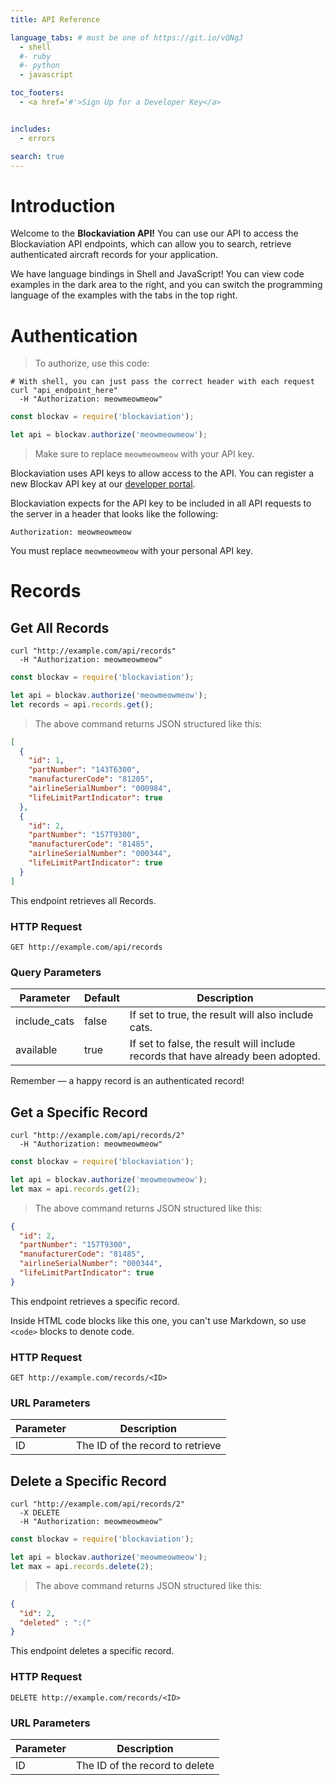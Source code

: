 ```yaml
---
title: API Reference

language_tabs: # must be one of https://git.io/vQNgJ
  - shell
  #- ruby
  #- python
  - javascript

toc_footers:
  - <a href='#'>Sign Up for a Developer Key</a>


includes:
  - errors

search: true
---
```


# Introduction

Welcome to the <b>Blockaviation API!</b> You can use our API to access the Blockaviation API endpoints, which can allow you to search, retrieve authenticated aircraft records for your application.

We have language bindings in Shell and JavaScript! You can view code examples in the dark area to the right, and you can switch the programming language of the examples with the tabs in the top right.


# Authentication

> To authorize, use this code:

<!-- ```ruby
require 'blockav'

api = Blockav::APIClient.authorize!('meowmeowmeow')
```

```python
import blockav

api = blockav.authorize('meowmeowmeow')
``` -->

```shell
# With shell, you can just pass the correct header with each request
curl "api_endpoint_here"
  -H "Authorization: meowmeowmeow"
```

```javascript
const blockav = require('blockaviation');

let api = blockav.authorize('meowmeowmeow');
```

> Make sure to replace `meowmeowmeow` with your API key.

Blockaviation uses API keys to allow access to the API. You can register a new Blockav API key at our [developer portal](http://example.com/developers).

Blockaviation expects for the API key to be included in all API requests to the server in a header that looks like the following:

`Authorization: meowmeowmeow`

<aside class="notice">
You must replace <code>meowmeowmeow</code> with your personal API key.
</aside>

# Records

## Get All Records

<!-- ```ruby
require 'blockav'

api = Blockav::APIClient.authorize!('meowmeowmeow')
api.records.get
```

```python
import blockav

api = blockav.authorize('meowmeowmeow')
api.records.get()
``` -->

```shell
curl "http://example.com/api/records"
  -H "Authorization: meowmeowmeow"
```

```javascript
const blockav = require('blockaviation');

let api = blockav.authorize('meowmeowmeow');
let records = api.records.get();
```

> The above command returns JSON structured like this:

```json
[
  {
    "id": 1,
    "partNumber": "143T6300",
    "manufacturerCode": "81205",
    "airlineSerialNumber": "000984",
    "lifeLimitPartIndicator": true
  },
  {
    "id": 2,
    "partNumber": "157T9300",
    "manufacturerCode": "81485",
    "airlineSerialNumber": "000344",
    "lifeLimitPartIndicator": true
  }
]
```

This endpoint retrieves all Records.

### HTTP Request

`GET http://example.com/api/records`

### Query Parameters

Parameter | Default | Description
--------- | ------- | -----------
include_cats | false | If set to true, the result will also include cats.
available | true | If set to false, the result will include records that have already been adopted.

<aside class="success">
Remember — a happy record is an authenticated record!
</aside>

## Get a Specific Record

<!-- ```ruby
require 'blockav'

api = Blockav::APIClient.authorize!('meowmeowmeow')
api.records.get(2)
```

```python
import blockav

api = blockav.authorize('meowmeowmeow')
api.records.get(2)
``` -->

```shell
curl "http://example.com/api/records/2"
  -H "Authorization: meowmeowmeow"
```

```javascript
const blockav = require('blockaviation');

let api = blockav.authorize('meowmeowmeow');
let max = api.records.get(2);
```

> The above command returns JSON structured like this:

```json
{
  "id": 2,
  "partNumber": "157T9300",
  "manufacturerCode": "81485",
  "airlineSerialNumber": "000344",
  "lifeLimitPartIndicator": true
}
```

This endpoint retrieves a specific record.

<aside class="warning">Inside HTML code blocks like this one, you can't use Markdown, so use <code>&lt;code&gt;</code> blocks to denote code.</aside>

### HTTP Request

`GET http://example.com/records/<ID>`

### URL Parameters

Parameter | Description
--------- | -----------
ID | The ID of the record to retrieve

## Delete a Specific Record

<!-- ```ruby
require 'blockav'

api = Blockav::APIClient.authorize!('meowmeowmeow')
api.records.delete(2)
```

```python
import blockav

api = blockav.authorize('meowmeowmeow')
api.records.delete(2)
``` -->

```shell
curl "http://example.com/api/records/2"
  -X DELETE
  -H "Authorization: meowmeowmeow"
```

```javascript
const blockav = require('blockaviation');

let api = blockav.authorize('meowmeowmeow');
let max = api.records.delete(2);
```

> The above command returns JSON structured like this:

```json
{
  "id": 2,
  "deleted" : ":("
}
```

This endpoint deletes a specific record.

### HTTP Request

`DELETE http://example.com/records/<ID>`

### URL Parameters

Parameter | Description
--------- | -----------
ID | The ID of the record to delete
